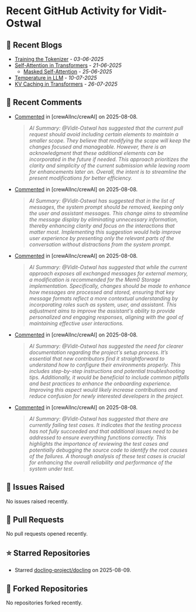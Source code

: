 # Recent GitHub Activity for Vidit-Ostwal

## 📝 Recent Blogs
- [Training the Tokenizer](https://www.notion.so/207e478805d48090b34fcc5c8e8c3c01?v=207e478805d480cfac6c000ca3c80482) - *03-06-2025*
- [Self-Attention in Transformers](https://www.notion.so/viditostwal/Self-Attention-in-Transformers-216e478805d48005b515fac90e1d76e0) - *21-06-2025*
  - [Masked Self-Attention](https://www.notion.so/viditostwal/Self-Attention-in-Transformers-216e478805d48005b515fac90e1d76e0) - *25-06-2025*
- [Temperature in LLM](https://open.substack.com/pub/viditostwal/p/how-does-temperature-changes-the?r=m52qu&utm_campaign=post&utm_medium=web&showWelcomeOnShare=false) - *10-07-2025*
- [KV Caching in Transformers](https://open.substack.com/pub/viditostwal/p/kv-key-value-cache-in-transformers?r=m52qu&utm_campaign=post&utm_medium=web&showWelcomeOnShare=false) - *26-07-2025*
## 💬 Recent Comments
- [Commented](https://github.com/crewAIInc/crewAI/pull/3290#issuecomment-3168674395) in [crewAIInc/crewAI] on 2025-08-08.
  > *AI Summary: @Vidit-Ostwal has suggested that the current pull request should avoid including certain elements to maintain a smaller scope. They believe that modifying the scope will keep the changes focused and manageable. However, there is an acknowledgment that these additional elements can be incorporated in the future if needed. This approach prioritizes the clarity and simplicity of the current submission while leaving room for enhancements later on. Overall, the intent is to streamline the present modifications for better efficiency.*
- [Commented](https://github.com/crewAIInc/crewAI/pull/3290#issuecomment-3168621637) in [crewAIInc/crewAI] on 2025-08-08.
  > *AI Summary: @Vidit-Ostwal has suggested that in the list of messages, the system prompt should be removed, keeping only the user and assistant messages. This change aims to streamline the message display by eliminating unnecessary information, thereby enhancing clarity and focus on the interactions that matter most. Implementing this suggestion would help improve user experience by presenting only the relevant parts of the conversation without distractions from the system prompt.*
- [Commented](https://github.com/crewAIInc/crewAI/pull/3290#issuecomment-3168612374) in [crewAIInc/crewAI] on 2025-08-08.
  > *AI Summary: @Vidit-Ostwal has suggested that while the current approach exposes all exchanged messages for external memory, a modification is recommended for the Mem0 Storage implementation. Specifically, changes should be made to enhance how messages are processed and stored, ensuring that key message formats reflect a more contextual understanding by incorporating roles such as system, user, and assistant. This adjustment aims to improve the assistant's ability to provide personalized and engaging responses, aligning with the goal of maintaining effective user interactions.*
- [Commented](https://github.com/crewAIInc/crewAI/pull/3294#issuecomment-3167722072) in [crewAIInc/crewAI] on 2025-08-08.
  > *AI Summary: @Vidit-Ostwal has suggested the need for clearer documentation regarding the project's setup process. It’s essential that new contributors find it straightforward to understand how to configure their environments properly. This includes step-by-step instructions and potential troubleshooting tips. Additionally, it would be beneficial to include common pitfalls and best practices to enhance the onboarding experience. Improving this aspect would likely increase contributions and reduce confusion for newly interested developers in the project.*
- [Commented](https://github.com/crewAIInc/crewAI/pull/3294#issuecomment-3167715855) in [crewAIInc/crewAI] on 2025-08-08.
  > *AI Summary: @Vidit-Ostwal has suggested that there are currently failing test cases. It indicates that the testing process has not fully succeeded and that additional issues need to be addressed to ensure everything functions correctly. This highlights the importance of reviewing the test cases and potentially debugging the source code to identify the root causes of the failures. A thorough analysis of these test cases is crucial for enhancing the overall reliability and performance of the system under test.*

## 🐛 Issues Raised
No issues raised recently.

## 🚀 Pull Requests
No pull requests opened recently.

## ⭐ Starred Repositories
- Starred [docling-project/docling](https://github.com/docling-project/docling) on 2025-08-09.

## 🍴 Forked Repositories
No repositories forked recently.

